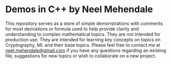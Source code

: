 # Demos in C++ by Neel Mehendale
This repository serves as a store of simple demonstrations with comments for most derivations or formula used to help provide clarity and understanding to complex mathematical topics. They are not intended for production use. They are intended for learning key concepts on topics on Cryptography, ML and their base topics.
Please feel free to contact me at neel.mehendale@gmail.com if you have any questions regarding an existing file, suggestions for new topics or wish to collaborate on a new project.

